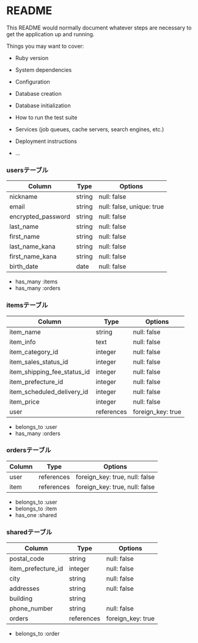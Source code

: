 # README

This README would normally document whatever steps are necessary to get the
application up and running.

Things you may want to cover:

* Ruby version

* System dependencies

* Configuration

* Database creation

* Database initialization

* How to run the test suite

* Services (job queues, cache servers, search engines, etc.)

* Deployment instructions

* ...

### usersテーブル
| Column                | Type   | Options                   |
| --------------------- | ------ | --------------------------|
| nickname              | string | null: false               |
| email                 | string | null: false, unique: true |
| encrypted_password    | string | null: false               |
| last_name             | string | null: false               |
| first_name            | string | null: false               |
| last_name_kana        | string | null: false               |
| first_name_kana       | string | null: false               |
| birth_date            | date   | null: false               |

- has_many :items
- has_many :orders

### itemsテーブル
| Column                      | Type       | Options           |
| --------------------------- | ---------- | ------------------|
| item_name                   | string     | null: false       |
| item_info                   | text       | null: false       |
| item_category_id            | integer    | null: false       |
| item_sales_status_id        | integer    | null: false       |
| item_shipping_fee_status_id | integer    | null: false       |
| item_prefecture_id          | integer    | null: false       |
| item_scheduled_delivery_id  | integer    | null: false       |
| item_price                  | integer    | null: false       |
| user                        | references | foreign_key: true |

- belongs_to :user
- has_many :orders

### ordersテーブル
| Column | Type       | Options                        |
| -------| -----------| ------------------------------ |
| user   | references | foreign_key: true, null: false |
| item   | references | foreign_key: true, null: false |

- belongs_to :user
- belongs_to :item
- has_one :shared

### sharedテーブル
| Column                      | Type         | Options           |
| --------------------------- | ------------ | ----------------- |
| postal_code                 | string       | null: false       |
| item_prefecture_id          | integer      | null: false       |
| city                        | string       | null: false       |
| addresses                   | string       | null: false       |
| building                    | string       |                   |
| phone_number                | string       | null: false       |
| orders                      | references   | foreign_key: true |



- belongs_to :order
